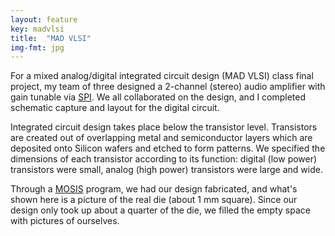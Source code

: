 ```yaml
---
layout: feature
key: madvlsi
title:  "MAD VLSI"
img-fmt: jpg
---
```

For a mixed analog/digital integrated circuit design (MAD VLSI) class final project, my team of three designed a 2-channel (stereo) audio amplifier with gain tunable via [SPI](https://en.wikipedia.org/wiki/Serial_Peripheral_Interface). We all collaborated on the design, and I completed schematic capture and layout for the digital circuit.

Integrated circuit design takes place below the transistor level. Transistors are created out of overlapping metal and semiconductor layers which are deposited onto Silicon wafers and etched to form patterns. We specified the dimensions of each transistor according to its function: digital (low power) transistors were small, analog (high power) transistors were large and wide.

Through a [MOSIS](https://www.mosis.com) program, we had our design fabricated, and what's shown here is a picture of the real die (about 1 mm square). Since our design only took up about a quarter of the die, we filled the empty space with pictures of ourselves.